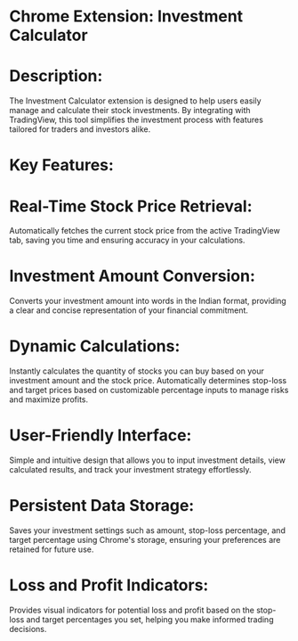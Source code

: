 # Chrome Extension: Investment Calculator
# Description:

The Investment Calculator extension is designed to help users easily manage and calculate their stock investments. By integrating with TradingView, this tool simplifies the investment process with features tailored for traders and investors alike.

# Key Features:

# Real-Time Stock Price Retrieval:

Automatically fetches the current stock price from the active TradingView tab, saving you time and ensuring accuracy in your calculations.
# Investment Amount Conversion:

Converts your investment amount into words in the Indian format, providing a clear and concise representation of your financial commitment.
# Dynamic Calculations:

Instantly calculates the quantity of stocks you can buy based on your investment amount and the stock price.
Automatically determines stop-loss and target prices based on customizable percentage inputs to manage risks and maximize profits.
# User-Friendly Interface:

Simple and intuitive design that allows you to input investment details, view calculated results, and track your investment strategy effortlessly.
# Persistent Data Storage:

Saves your investment settings such as amount, stop-loss percentage, and target percentage using Chrome's storage, ensuring your preferences are retained for future use.
# Loss and Profit Indicators:

Provides visual indicators for potential loss and profit based on the stop-loss and target percentages you set, helping you make informed trading decisions.
